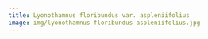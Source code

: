 ```yaml
---
title: Lyonothamnus floribundus var. aspleniifolius
image: img/lyonothamnus-floribundus-aspleniifolius.jpg
---
```

